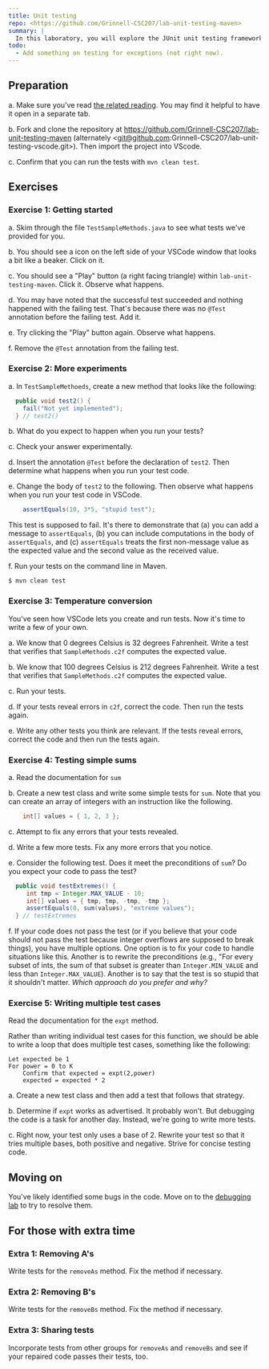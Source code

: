 ```yaml
---
title: Unit testing
repo: <https://github.com/Grinnell-CSC207/lab-unit-testing-maven>
summary: |
  In this laboratory, you will explore the JUnit unit testing framework, VSCodes's facilities for using JUnit, and the basics of Unit testing.
todo: 
  - Add something on testing for exceptions (not right now).
---
```


Preparation
-----------

a. Make sure you’ve read [the related reading](../readings/unit-testing).  You may find it helpful to have it open in a separate tab.

b. Fork and clone the repository at <https://github.com/Grinnell-CSC207/lab-unit-testing-maven> (alternately <git@github.com:Grinnell-CSC207/lab-unit-testing-vscode.git>).  Then import the project into VScode.

c. Confirm that you can run the tests with `mvn clean test`.

<!--
c. Make a copy of the JUnit jar file, [`junit-platform-console-standalone-1.10.0.jar`](https://repo1.maven.org/maven2/org/junit/platform/junit-platform-console-standalone/1.10.0/junit-platform-console-standalone-1.10.0.jar).

d. Add the JUnit file to your classpath.

* Type Shift-Ctrl-P to bring up the command palette.
* Type "Java: Configure ClassPath".
* Make sure that you are configuring the right project.
* At the bottom of the window, you should see a section entitled "Referenced Libraries".  Click "Add".
* Navigate to the `junit-platform-console-standalone-1.10.0.jar` file and click "Select Jar File".
-->

Exercises
---------

### Exercise 1: Getting started

a. Skim through the file `TestSampleMethods.java` to see what tests we've provided for you.

b. You should see a icon on the left side of your VSCode window that looks a bit like a beaker.  Click on it.

c. You should see a "Play" button (a right facing triangle) within `lab-unit-testing-maven`.  Click it.  Observe what happens.

d. You may have noted that the successful test succeeded and nothing happened with the failing test.  That's because there was no `@Test` annotation before the failing test.  Add it.

e. Try clicking the "Play" button again.  Observe what happens.

f. Remove the `@Test` annotation from the failing test.

### Exercise 2: More experiments

a. In `TestSampleMethoeds`, create a new method that looks like the following:

```java
  public void test2() {
    fail("Not yet implemented");
  } // test2()
```

b. What do you expect to happen when you run your tests?

c. Check your answer experimentally.

d. Insert the annotation `@Test` before the declaration of `test2`.  Then determine what happens when you run your test code.

e. Change the body of `test2` to the following.  Then observe what happens when you run your test code in VSCode.

```java
    assertEquals(10, 3*5, "stupid test");
```

This test is supposed to fail.  It's there to demonstrate that (a) you can add a message to `assertEquals`, (b) you can include computations in the body of `assertEquals`, and (c) `assertEquals` treats the first non-message value as the expected value and the second value as the received value.

f. Run your tests on the command line in Maven.

```
$ mvn clean test
```

### Exercise 3: Temperature conversion

You've seen how VSCode lets you create and run tests.  Now it's time to write a few of your own.

a. We know that 0 degrees Celsius is 32 degrees Fahrenheit.  Write a test that verifies that `SampleMethods.c2f` computes the expected value.

b. We know that 100 degrees Celsius is 212 degrees Fahrenheit.  Write a test that verifies that `SampleMethods.c2f` computes the expected value.

c. Run your tests.

d. If your tests reveal errors in `c2f`, correct the code.  Then run the tests again.

e. Write any other tests you think are relevant.  If the tests reveal errors, correct the code and then run the tests again.

### Exercise 4: Testing simple sums

a. Read the documentation for `sum`

b. Create a new test class and write some simple tests for `sum`.  Note that you can create an array of integers with an instruction like the following.

```java
    int[] values = { 1, 2, 3 };
```

c. Attempt to fix any errors that your tests revealed.

d. Write a few more tests.  Fix any more errors that you notice.

e. Consider the following test.  Does it meet the preconditions of `sum`?  Do you expect your code to pass the test?  

```java
  public void testExtremes() {
     int tmp = Integer.MAX_VALUE - 10;
     int[] values = { tmp, tmp, -tmp, -tmp };
     assertEquals(0, sum(values), "extreme values");
  } // testExtremes
```

f.  If your code does not pass the test (or if you believe that your code should not pass the test because integer overflows are supposed to break things), you have multiple options.  One option is to fix your code to handle situations like this.  Another is to rewrite the preconditions (e.g., "For every subset of ints, the sum of that subset is greater than `Integer.MIN_VALUE` and less than `Integer.MAX_VALUE`).  Another is to say that the test is so stupid that it shouldn't matter.  _Which approach do you prefer and why?_

### Exercise 5: Writing multiple test cases

Read the documentation for the `expt` method.

Rather than writing individual test cases for this function, we should be able to write a loop that does multiple test cases, something like the following:

```text
Let expected be 1
For power = 0 to K
    Confirm that expected = expt(2,power)
    expected = expected * 2
```

a. Create a new test class and then add a test that follows that strategy.

b. Determine if `expt` works as advertised.  It probably won't.  But debugging the code is a task for another day.  Instead, we're going to write more tests.

c. Right now, your test only uses a base of 2.  Rewrite your test so that it tries multiple bases, both positive and negative.  Strive for concise testing code.

Moving on
---------

You've likely identified some bugs in the code. Move on to the [debugging lab](../labs/debugging) to try to resolve them.

For those with extra time
-------------------------

### Extra 1: Removing A's

Write tests for the `removeAs` method.  Fix the method if necessary.

### Extra 2: Removing B's

Write tests for the `removeBs` method.  Fix the method if necessary.

### Extra 3: Sharing tests

Incorporate tests from other groups for `removeAs` and `removeBs`
and see if your repaired code passes their tests, too.

